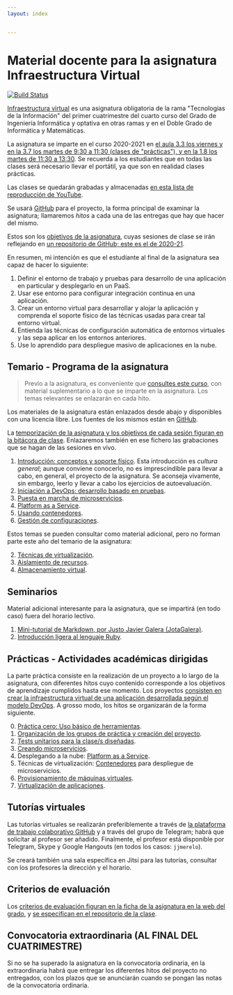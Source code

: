 ```yaml
---
layout: index


---
```

# Material docente para la asignatura Infraestructura Virtual

[![Build Status](https://travis-ci.org/JJ/IV.svg?branch=master)](https://travis-ci.org/JJ/IV)

[Infraestructura virtual](https://etsiit.ugr.es/pages/calendario_academico/horarioscurso20192020/horariosgii1920)
es una asignatura obligatoria de la rama "Tecnologías de la Información"
del primer cuatrimestre del cuarto curso del Grado de Ingeniería
Informática y optativa en otras ramas y en el Doble Grado de Informática
y Matemáticas.

La asignatura se imparte en el curso 2020-2021
en [el aula 3.3 los viernes y en la 3.7 los martes de 9:30 a 11:30 (clases de "prácticas"), y en la 1.8 los martes de 11:30 a 13:30](http://etsiit.ugr.es/pages/calendario_academico/horarioscurso20202021/horariosgii2021/!).
Se recuerda a los estudiantes que en todas las clases será necesario
llevar el portátil, ya que son en realidad clases prácticas.

Las clases se quedarán grabadas y almacenadas [en esta lista de reproducción de YouTube](https://www.youtube.com/playlist?list=PLsYEfmwhBQdKIwbMDIwK64pt3Fs03BDz9).

Se usará
[GitHub](http://github.com) para el proyecto, la forma principal de examinar la asignatura; llamaremos *hitos* a cada una de las entregas que hay que hacer del mismo.

Estos son los [objetivos de la asignatura](documentos/objetivos), cuyas sesiones de clase se irán reflejando en [un repositorio de GitHub; este es el de 2020-21](https://github.com/JJ/IV-20-21).

En resumen, mi intención es que el estudiante al final de la asignatura sea capaz de hacer lo siguiente:

1. Definir el entorno de trabajo y pruebas para desarrollo de una aplicación en particular y desplegarlo en un PaaS.
2. Usar ese entorno para configurar integración continua en una aplicación.
3. Crear un entorno virtual para desarrollar y alojar la aplicación y comprenda el soporte físico de las técnicas usadas para crear tal entorno virtual.
4. Entienda las técnicas de configuración automática de entornos virtuales y las sepa aplicar en los entornos anteriores.
5. Use lo aprendido para despliegue masivo de aplicaciones en la nube.

Temario - Programa de la asignatura
------------------------------------------------------

> Previo a la asignatura, es conveniente
> que [consultes este curso](https://jj.github.io/curso-tdd), con
> material suplementario a lo que se imparte en la asignatura. Los
> temas relevantes se enlazarán en cada hito.

Los materiales de la asignatura están enlazados desde abajo y
disponibles con una licencia libre. Los fuentes de los mismos están en
[GitHub](http://github.com/JJ/IV).

La
[temporización de la asignatura y los objetivos de cada sesión figuran en la bitácora de clase](https://github.com/JJ/IV-20-21/blob/master/sesiones/README.md). Enlazaremos
también en ese fichero las grabaciones que se hagan de las sesiones en vivo.


1. [Introducción: conceptos y soporte físico](documentos/temas/Intro_concepto_y_soporte_fisico). Esta
   introducción es *cultura general*; aunque conviene conocerlo, no es
   imprescindible para llevar a cabo, en general, el proyecto de la
   asignatura. Se aconseja vivamente, sin embargo, leerlo y llevar a
   cabo los ejercicios de autoevaluación.
2. [Iniciación a DevOps: desarrollo basado en pruebas](documentos/temas/Desarrollo_basado_en_pruebas).
3. [Puesta en marcha de microservicios](documentos/temas/Microservicios).
4. [Platform as a Service](documentos/temas/PaaS).
5. [Usando contenedores](documentos/temas/Contenedores).
6. [Gestión de configuraciones](documentos/temas/Gestion_de_configuraciones).

Estos temas se pueden consultar como material adicional, pero no forman parte este año del temario de la asignatura:

2. [Técnicas de virtualización](documentos/temas/Tecnicas_de_virtualizacion).
4. [Aislamiento de recursos](documentos/temas/Aislamiento_de_recursos).
4. [Almacenamiento virtual](documentos/temas/Almacenamiento).

Seminarios
---------------

Material adicional interesante para la asignatura, que se impartirá
(en todo caso) fuera del horario lectivo.

1. [Mini-tutorial de Markdown, por Justo Javier Galera (JotaGalera)](documentos/seminarios/tutorial).
1. [Introducción ligera al lenguaje Ruby](documentos/seminarios/ruby).

Prácticas - Actividades académicas dirigidas
-------------

La parte práctica consiste en la realización de un proyecto a lo largo de
la asignatura, con diferentes hitos cuyo contenido corresponde a los objetivos de aprendizaje
cumplidos hasta ese momento. Los proyectos
[consisten en crear la infraestructura virtual de una aplicación desarrollada según el modelo DevOps](documentos/proyecto/README.md). A
grosso modo, los hitos se organizarán de la forma siguiente.

0. [Práctica cero: Uso básico de herramientas](documentos/proyecto/0.Repositorio).
1. [Organización de los grupos de práctica y creación del proyecto](documentos/proyecto/1.Infraestructura).
2. [Tests unitarios para la clase/s diseñadas](documentos/proyecto/2.Tests).
2. [Creando microservicios](documentos/proyecto/3.Microservicios).
3. Desplegando a la nube: [Platform as a Service](documentos/proyecto/4.PaaS).
4. Técnicas de virtualización: [Contenedores](documentos/proyecto/5.Docker) para despliegue de microservicios.
5. [Provisionamiento de máquinas virtuales](documentos/proyecto/6.Provision).
4. [Virtualización de aplicaciones](documentos/proyecto/5.IaaS).

Tutorías virtuales
----

Las tutorías virtuales se realizarán preferiblemente a través de
[la plataforma de trabajo colaborativo GitHub](https://github.com/JJ/IV-20-21/issues?state=open) y
a través del grupo de Telegram; habrá que solicitar al profesor ser
añadido. Finalmente, el profesor está disponible por Telegram, Skype y
Google Hangouts (en todos los casos: `jjmerelo`).

Se creará también una sala específica en Jitsi para las tutorías,
consultar con los profesores la dirección y el horario.

Criterios de evaluación
---

Los
[criterios de evaluación figuran en la ficha de la asignatura en la web del grado](https://grados.ugr.es/informatica/pages/infoacademica/guias_docentes/curso_actual/cuarto/tecnologiasdelainformacion/gii_infraestructura_virtual_20172018_firmada),
y
[se especifican en el repositorio de la clase](https://github.com/JJ/IV-19-20/blob/master/Metodolog%C3%ADa_y_criterios_de_evaluaci%C3%B3n).

## Convocatoria extraordinaria (AL FINAL DEL CUATRIMESTRE)

Si no se ha superado la asignatura en la convocatoria ordinaria, en la
extraordinaria habrá que entregar los diferentes hitos del proyecto no
entregados, con los plazos que se anunciarán cuando se pongan las
notas de la convocatoria ordinaria.
